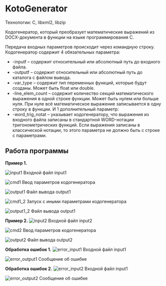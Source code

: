 # KotoGenerator
Технологии: C, libxml2, libzip

Кодогенератор, который преобразует математические выражений из DOCX-документа в функции на языке программирования C.

Передача входных параметров происходит через командную строку.
Кодогенератор содержит 4 обязательных параметра:
- -inputf – содержит относительный или абсолютный путь до входного файла.
- -outputf – содержит относительный или абсолютный путь до каталога с файлом вывода.
- -var_type – содержит тип переменных функций, которые будут созданы. Может быть float или double.
- -line_elem_count – содержит количество секций математического выражения в одной строке функции. Может быть нулем или больше нуля. При нуле всё математическое выражение записывается в одну строку в функции.
И 1 дополнительный параметр:
- -word_trig_notat – указывает кодогенератору, что выражения из входного файла записаны в стандартной WORD-нотации тригонометрических функций. Если выражения записаны в классической нотации, то этого параметра не должно быть с строке с параметрами.

## Работа программы

**Пример 1.**

![input1](https://github.com/bonear322/KotoGenerator/blob/main/screenshots/input1.JPG)
Входной файл input1

![cmd1](https://github.com/bonear322/KotoGenerator/blob/main/screenshots/cmd1.JPG)
Ввод параметров кодогенератора

![output1](https://github.com/bonear322/KotoGenerator/blob/main/screenshots/output1.JPG)
Файл вывода output1

![cmd1_2](https://github.com/bonear322/KotoGenerator/blob/main/screenshots/cmd1_2.JPG)
Запуск с иными параметрами кодогенератора

![output1_2](https://github.com/bonear322/KotoGenerator/blob/main/screenshots/output1_2.JPG)
Файл вывода output1

**Пример 2.**
![input2](https://github.com/bonear322/KotoGenerator/blob/main/screenshots/input2.JPG)
Входной файл input2

![cmd2](https://github.com/bonear322/KotoGenerator/blob/main/screenshots/cmd2.JPG)
Ввод параметров кодогенератора

![output2](https://github.com/bonear322/KotoGenerator/blob/main/screenshots/output2.JPG)
Файл вывода output2

**Обработка ошибок 1.**
![error_input1](https://github.com/bonear322/KotoGenerator/blob/main/screenshots/error_input1.JPG)
Входной файл input1

![error_output1](https://github.com/bonear322/KotoGenerator/blob/main/screenshots/error_output1.JPG)
Сообщение об ошибке

**Обработка ошибок 2.**
![error_input2](https://github.com/bonear322/KotoGenerator/blob/main/screenshots/error_input2.JPG)
Входной файл input1

![error_output2](https://github.com/bonear322/KotoGenerator/blob/main/screenshots/error_output2.JPG)
Сообщение об ошибке


